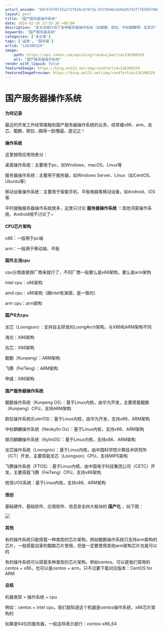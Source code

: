 ```yaml
---
arturl_encode: "68747470733a2f2f626c6f672e:6373646e2e6e65742f77656978696e5f33383233303936312f:61727469636c652f64657461696c732f313336333030333239"
layout: post
title: "国产服务器操作系统"
date: 2024-02-26 17:55:38 +08:00
description: "本文详细介绍了各种服务器操作系统（如鲲鹏、欧拉、中标麒麟等）及其对"
keywords: "国产服务器系统"
categories: ['未分类']
tags: ['运维', '服务器']
artid: "136300329"
image:
    path: https://api.vvhan.com/api/bing?rand=sj&artid=136300329
    alt: "国产服务器操作系统"
render_with_liquid: false
featuredImage: https://bing.ee123.net/img/rand?artid=136300329
featuredImagePreview: https://bing.ee123.net/img/rand?artid=136300329
---
```


# 国产服务器操作系统

#### 为何记录

最近的开发工作经常接触到国产服务器操作系统的业务，经常被x86、arm、龙芯、鲲鹏、欧拉...搞得一脸懵逼，遂记之！

#### 

#### 操作系统

这里按照应用场景分：

桌面操作系统：主要用于pc，如Windows、macOS、Linux等
  
服务器操作系统：主要用于服务器，如Windows Server、Linux（如CentOS、Ubuntu等）
  
移动设备操作系统：主要用于智能手机、平板电脑等移动设备，如Android、iOS等

平时接触服务器操作系统居多，这里只讨论
**服务器操作系统**
！其他鸿蒙操作系统、Android咱不讨论了~

#### CPU芯片架构

x86：一般用于pc端

arm：一般用于移动端、平板

#### 国外主流cpu

cpu分类直接按厂商来就行了，不同厂商一般要么是x86架构，要么是arm架构

intel cpu：x86架构

amd cpu：x86架构（跟intel有渊源，是一致的）

arm cpu：arm架构

#### 

#### 国产6大cpu

龙芯（Loongson）：支持自主研发的LoongArch架构，与X86和ARM架构不同
  
海光：X86架构
  
兆芯：X86架构
  
鲲鹏（Kunpeng）：ARM架构
  
飞腾（FeiTeng）：ARM架构
  
申威：X86架构

#### 国产服务器操作系统

鲲鹏操作系统（Kunpeng OS）：基于Linux内核，由华为开发，主要搭载鲲鹏（Kunpeng）CPU，支持ARM架构

欧拉操作系统(EulerOS)：基于Linux内核，由华为开发，支持x86、ARM架构

中标麒麟操作系统（Neokylin Os）：基于Linux内核，支持x86、ARM架构

银河麒麟操作系统（KylinOS）：基于Linux内核，支持x86、ARM架构

龙芯操作系统（Loongnix）：基于Linux内核，由中国科学院计算技术研究所（ICT）开发，主要搭载龙芯（Loongson）CPU，支持MIPS架构

飞腾操作系统（FTOS）：基于Linux内核，由中国电子科技集团公司（CETC）开发，主要搭载飞腾（FeiTeng）CPU，支持x86架构

统信UOS系统：基于Linux内核，支持x86、ARM架构

#### 信创

基础硬件、基础软件、应用软件、信息安全四大板块的
**国产化**
，如下图：

![](https://i-blog.csdnimg.cn/blog_migrate/4b5913f1db7bea96bd6c7ae19e752eb9.jpeg)

#### 其他

有的操作系统只能搭载一种类型的芯片架构，例如鲲鹏操作系统只支持arm架构的芯片，一般搭载自家的鲲鹏芯片使用，但是一定要使用其他arm架构芯片也是可以的

有的操作系统可以搭载多种类型的芯片架构，例如centos，可以是我们常用的centos + x86，也可以是centos + arm，只不过要下载对应版本：CentOS for ARM

#### 

#### 总结

机器类型 = 操作系统 + cpu

例如：centos + intel cpu，我们就知道这个机器是centos操作系统，x86芯片架构的

如果是64位的服务器，一般这样表示就行：centos-x86\_64
